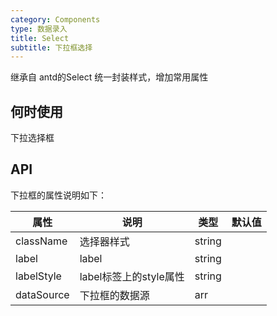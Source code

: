 ```yaml
---
category: Components
type: 数据录入
title: Select
subtitle: 下拉框选择
---
```


继承自 antd的Select 统一封装样式，增加常用属性
## 何时使用
下拉选择框

## API



下拉框的属性说明如下：

| 属性 | 说明 | 类型 | 默认值 |
| --- | --- | --- | --- |
| className | 选择器样式 | string |  |
| label | label | string |  |
| labelStyle | label标签上的style属性 | string |  |
| dataSource | 下拉框的数据源 | arr |  |


